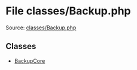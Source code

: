 File classes/Backup.php
=========

Source: [classes/Backup.php](https://github.com/PrestaShop/PrestaShop/blob/1.5.6.0/classes/Backup.php)


Classes
-------

* [BackupCore](class.BackupCore.md)

